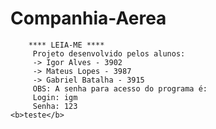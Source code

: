 # Companhia-Aerea
~~~~~~~~~~~~~~~~~~~~~~~~~~~~~~~~~~~~~~~~~~~~~~~~~~~~~~~~~
    **** LEIA-ME ****
     Projeto desenvolvido pelos alunos:
     -> Igor Alves - 3902
     -> Mateus Lopes - 3987
     -> Gabriel Batalha - 3915
     OBS: A senha para acesso do programa é:
     Login: igm
     Senha: 123
<b>teste</b>
